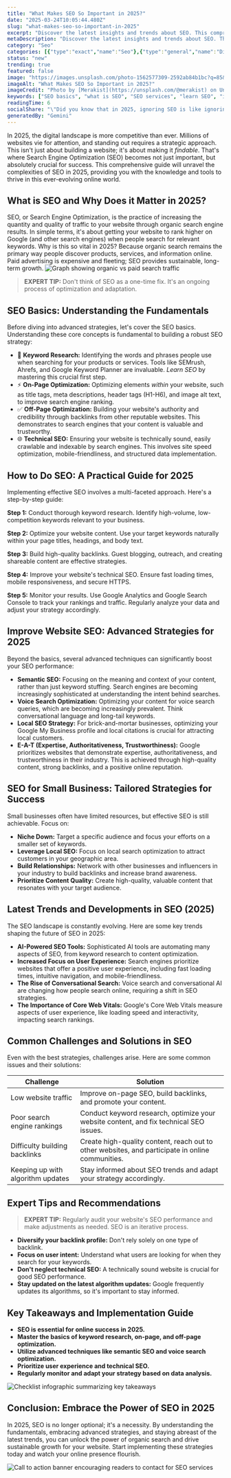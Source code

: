 ```yaml
---
title: "What Makes SEO So Important in 2025?"
date: "2025-03-24T10:05:44.480Z"
slug: "what-makes-seo-so-important-in-2025"
excerpt: "Discover the latest insights and trends about SEO. This comprehensive guide covers everything you need to know about SEO in 2025."
metaDescription: "Discover the latest insights and trends about SEO. This comprehensive guide covers everything you need to know about SEO in 2025."
category: "Seo"
categories: [{"type":"exact","name":"Seo"},{"type":"general","name":"Digital Marketing"},{"type":"medium","name":"Online Strategy"},{"type":"specific","name":"Content Marketing"},{"type":"niche","name":"Keyword Research"}]
status: "new"
trending: true
featured: false
image: "https://images.unsplash.com/photo-1562577309-2592ab84b1bc?q=85&w=1200&fit=max&fm=webp&auto=compress"
imageAlt: "What Makes SEO So Important in 2025?"
imageCredit: "Photo by [Merakist](https://unsplash.com/@merakist) on Unsplash"
keywords: ["SEO basics", "what is SEO", "SEO services", "learn SEO", "improve website SEO", "SEO for small business", "best SEO practices", "local SEO strategy", "how to do SEO", "SEO keyword research"]
readingTime: 6
socialShare: "\"Did you know that in 2025, ignoring SEO is like ignoring your most valuable marketing asset?  Mastering SEO isn't just about ranking; it's about building a sustainable, thriving online presence.\""
generatedBy: "Gemini"
---
```




In 2025, the digital landscape is more competitive than ever.  Millions of websites vie for attention, and standing out requires a strategic approach.  This isn't just about building a website; it's about making it *findable*.  That's where Search Engine Optimization (SEO) becomes not just important, but absolutely crucial for success. This comprehensive guide will unravel the complexities of SEO in 2025, providing you with the knowledge and tools to thrive in this ever-evolving online world.

## What is SEO and Why Does it Matter in 2025?

SEO, or Search Engine Optimization, is the practice of increasing the quantity and quality of traffic to your website through organic search engine results.  In simple terms, it's about getting your website to rank higher on Google (and other search engines) when people search for relevant keywords.  Why is this so vital in 2025? Because organic search remains the primary way people discover products, services, and information online.  Paid advertising is expensive and fleeting; SEO provides sustainable, long-term growth.  ![Graph showing organic vs paid search traffic](https://images.unsplash.com/photo-1562577309-2592ab84b1bc?q=85&w=1200&fit=max&fm=webp&auto=compress)

> **EXPERT TIP:**  Don't think of SEO as a one-time fix. It's an ongoing process of optimization and adaptation.

## SEO Basics: Understanding the Fundamentals

Before diving into advanced strategies, let's cover the SEO basics.  Understanding these core concepts is fundamental to building a robust SEO strategy:

* 🔑 **Keyword Research:** Identifying the words and phrases people use when searching for your products or services. Tools like SEMrush, Ahrefs, and Google Keyword Planner are invaluable. *Learn SEO* by mastering this crucial first step.
* ⚡ **On-Page Optimization:** Optimizing elements *within* your website, such as title tags, meta descriptions, header tags (H1-H6), and image alt text, to improve search engine ranking.
* ✅ **Off-Page Optimization:** Building your website's authority and credibility through backlinks from other reputable websites. This demonstrates to search engines that your content is valuable and trustworthy.
* 🌐 **Technical SEO:** Ensuring your website is technically sound, easily crawlable and indexable by search engines. This involves site speed optimization, mobile-friendliness, and structured data implementation.

## How to Do SEO: A Practical Guide for 2025

Implementing effective SEO involves a multi-faceted approach. Here's a step-by-step guide:

**Step 1:** Conduct thorough keyword research. Identify high-volume, low-competition keywords relevant to your business.

**Step 2:** Optimize your website content. Use your target keywords naturally within your page titles, headings, and body text.

**Step 3:** Build high-quality backlinks.  Guest blogging, outreach, and creating shareable content are effective strategies.

**Step 4:** Improve your website's technical SEO. Ensure fast loading times, mobile responsiveness, and secure HTTPS.

**Step 5:** Monitor your results. Use Google Analytics and Google Search Console to track your rankings and traffic.  Regularly analyze your data and adjust your strategy accordingly.

## Improve Website SEO: Advanced Strategies for 2025

Beyond the basics, several advanced techniques can significantly boost your SEO performance:

* **Semantic SEO:** Focusing on the meaning and context of your content, rather than just keyword stuffing.  Search engines are becoming increasingly sophisticated at understanding the intent behind searches.
* **Voice Search Optimization:** Optimizing your content for voice search queries, which are becoming increasingly prevalent.  Think conversational language and long-tail keywords.
* **Local SEO Strategy:** For brick-and-mortar businesses, optimizing your Google My Business profile and local citations is crucial for attracting local customers.
* **E-A-T (Expertise, Authoritativeness, Trustworthiness):**  Google prioritizes websites that demonstrate expertise, authoritativeness, and trustworthiness in their industry.  This is achieved through high-quality content, strong backlinks, and a positive online reputation.

##  SEO for Small Business: Tailored Strategies for Success

Small businesses often have limited resources, but effective SEO is still achievable.  Focus on:

* **Niche Down:** Target a specific audience and focus your efforts on a smaller set of keywords.
* **Leverage Local SEO:**  Focus on local search optimization to attract customers in your geographic area.
* **Build Relationships:** Network with other businesses and influencers in your industry to build backlinks and increase brand awareness.
* **Prioritize Content Quality:**  Create high-quality, valuable content that resonates with your target audience.

## Latest Trends and Developments in SEO (2025)

The SEO landscape is constantly evolving.  Here are some key trends shaping the future of SEO in 2025:

* **AI-Powered SEO Tools:**  Sophisticated AI tools are automating many aspects of SEO, from keyword research to content optimization.
* **Increased Focus on User Experience:**  Search engines prioritize websites that offer a positive user experience, including fast loading times, intuitive navigation, and mobile-friendliness.
* **The Rise of Conversational Search:**  Voice search and conversational AI are changing how people search online, requiring a shift in SEO strategies.
* **The Importance of Core Web Vitals:**  Google's Core Web Vitals measure aspects of user experience, like loading speed and interactivity, impacting search rankings.

## Common Challenges and Solutions in SEO

Even with the best strategies, challenges arise.  Here are some common issues and their solutions:

| **Challenge** | **Solution** |
|---|---|
| Low website traffic | Improve on-page SEO, build backlinks, and promote your content. |
| Poor search engine rankings | Conduct keyword research, optimize your website content, and fix technical SEO issues. |
| Difficulty building backlinks | Create high-quality content, reach out to other websites, and participate in online communities. |
| Keeping up with algorithm updates | Stay informed about SEO trends and adapt your strategy accordingly. |

## Expert Tips and Recommendations

> **EXPERT TIP:** Regularly audit your website's SEO performance and make adjustments as needed.  SEO is an iterative process.

* **Diversify your backlink profile:** Don't rely solely on one type of backlink.
* **Focus on user intent:** Understand what users are looking for when they search for your keywords.
* **Don't neglect technical SEO:** A technically sound website is crucial for good SEO performance.
* **Stay updated on the latest algorithm updates:** Google frequently updates its algorithms, so it's important to stay informed.

##  Key Takeaways and Implementation Guide

* **SEO is essential for online success in 2025.**
* **Master the basics of keyword research, on-page, and off-page optimization.**
* **Utilize advanced techniques like semantic SEO and voice search optimization.**
* **Prioritize user experience and technical SEO.**
* **Regularly monitor and adapt your strategy based on data analysis.**

![Checklist infographic summarizing key takeaways](https://images.unsplash.com/photo-1560472354-b33ff0c44a43?q=85&w=1200&fit=max&fm=webp&auto=compress)

## Conclusion:  Embrace the Power of SEO in 2025

In 2025, SEO is no longer optional; it's a necessity. By understanding the fundamentals, embracing advanced strategies, and staying abreast of the latest trends, you can unlock the power of organic search and drive sustainable growth for your website.  Start implementing these strategies today and watch your online presence flourish.

![Call to action banner encouraging readers to contact for SEO services](https://images.unsplash.com/photo-1593437955835-fc8c51725430?q=85&w=1200&fit=max&fm=webp&auto=compress)

